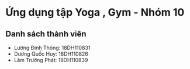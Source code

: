 # Ứng dụng tập Yoga , Gym - Nhóm 10
## Danh sách thành viên
* Lương Đình Thông: 18DH110831
* Dương Quốc Huy: 18DH110826
* Lâm Trường Phát: 18DH110839
